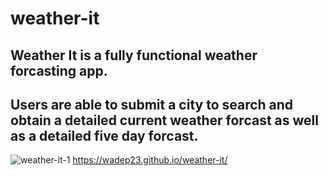 # weather-it

## Weather It is a fully functional weather forcasting app.
## Users are able to submit a city to search and obtain a detailed current weather forcast as well as a detailed five day forcast.
![weather-it-1](https://user-images.githubusercontent.com/79487809/116170197-91ce9300-a6c3-11eb-85b9-9f05448f92d6.png)
https://wadep23.github.io/weather-it/
